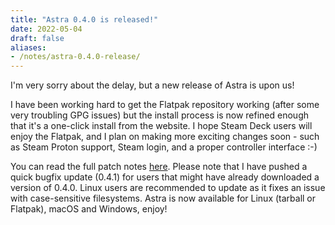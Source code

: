 ```yaml
---
title: "Astra 0.4.0 is released!"
date: 2022-05-04
draft: false
aliases:
- /notes/astra-0.4.0-release/
---
```


I'm very sorry about the delay, but a new release of Astra is upon us!

<!--more-->

I have been working hard to get the Flatpak repository working (after some very troubling GPG issues) but the install process is now refined enough that it's a one-click install from the website. I hope Steam Deck users will enjoy the Flatpak, and I plan on making more exciting changes soon - such as Steam Proton support, Steam login, and a proper controller interface :-)

You can read the full patch notes [here](https://xiv.zone/astra/changelog/0.4.0). Please note that I have pushed a quick bugfix update (0.4.1) for users that might have already downloaded a version of 0.4.0. Linux users are recommended to update as it fixes an issue with case-sensitive filesystems. Astra is now available for Linux (tarball or Flatpak), macOS and Windows, enjoy!
